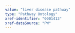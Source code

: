 ```yaml
---
value: "liver disease pathway"
type: "Pathway Ontology"
xref-identifier: "0001413"
xref-dataSource: "PW"
---
```

